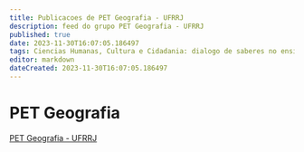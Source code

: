 ```yaml
---
title: Publicacoes de PET Geografia - UFRRJ
description: feed do grupo PET Geografia - UFRRJ
published: true
date: 2023-11-30T16:07:05.186497
tags: Ciencias Humanas, Cultura e Cidadania: dialogo de saberes no ensino de geografia
editor: markdown
dateCreated: 2023-11-30T16:07:05.186497
---
```


# PET Geografia
[PET Geografia - UFRRJ](/grupo/159PETGeografiaUFRRJ.md)